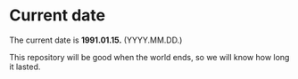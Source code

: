 # Current date

The current date is **1991.01.15.** (YYYY.MM.DD.)

This repository will be good when the world ends, so we will know how long it lasted.